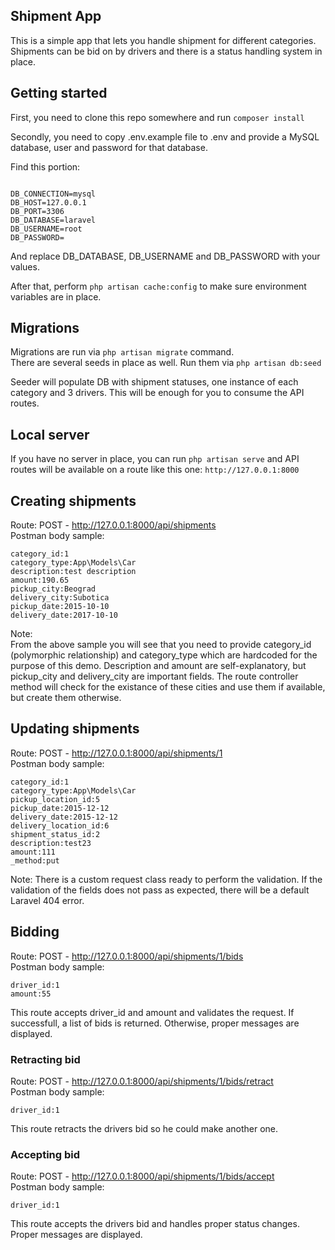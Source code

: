 ## Shipment App

This is a simple app that lets you handle shipment for different categories.
Shipments can be bid on by drivers and there is a status handling system in place.

## Getting started

First, you need to clone this repo somewhere and run `composer install`  

Secondly, you need to copy .env.example file to .env and provide a MySQL database, user and password for that database.   

Find this portion:  
```

DB_CONNECTION=mysql
DB_HOST=127.0.0.1
DB_PORT=3306
DB_DATABASE=laravel
DB_USERNAME=root
DB_PASSWORD=

```

And replace DB_DATABASE, DB_USERNAME and DB_PASSWORD with your values.  

After that, perform `php artisan cache:config` to make sure environment variables are in place.  

## Migrations

Migrations are run via `php artisan migrate` command.  
There are several seeds in place as well. Run them via `php artisan db:seed`  

Seeder will populate DB with shipment statuses, one instance of each category and 3 drivers. This will be enough for you to consume the API routes.

## Local server

If you have no server in place, you can run `php artisan serve` and API routes will be available on a route like this one: `http://127.0.0.1:8000`

## Creating shipments

Route: POST - http://127.0.0.1:8000/api/shipments  
Postman body sample:  
```
category_id:1
category_type:App\Models\Car
description:test description
amount:190.65
pickup_city:Beograd
delivery_city:Subotica
pickup_date:2015-10-10
delivery_date:2017-10-10

```
Note:  
From the above sample you will see that you need to provide category_id (polymorphic relationship) and category_type which are hardcoded for the purpose of this demo.
Description and amount are self-explanatory, but pickup_city and delivery_city are important fields. The route controller method will check for the existance of these cities and use them if available, but create them otherwise.

## Updating shipments

Route: POST - http://127.0.0.1:8000/api/shipments/1  
Postman body sample:
```
category_id:1
category_type:App\Models\Car
pickup_location_id:5
pickup_date:2015-12-12
delivery_date:2015-12-12
delivery_location_id:6
shipment_status_id:2
description:test23
amount:111
_method:put
```
Note: There is a custom request class ready to perform the validation. If the validation of the fields does not pass as expected, there will be a default Laravel 404 error.

## Bidding

Route: POST - http://127.0.0.1:8000/api/shipments/1/bids  
Postman body sample:
```
driver_id:1
amount:55
```
This route accepts driver_id and amount and validates the request. If successfull, a list of bids is returned. Otherwise, proper messages are displayed.

### Retracting bid
Route: POST - http://127.0.0.1:8000/api/shipments/1/bids/retract  
Postman body sample:
```
driver_id:1
```
This route retracts the drivers bid so he could make another one.  


### Accepting bid
Route: POST - http://127.0.0.1:8000/api/shipments/1/bids/accept  
Postman body sample:
```
driver_id:1
```
This route accepts the drivers bid and handles proper status changes.  
Proper messages are displayed. 

